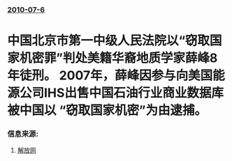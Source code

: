### [2010-07-6](/news/2010/07/6/index.md)

##### 
#  中国北京市第一中级人民法院以“窃取国家机密罪”判处美籍华裔地质学家薛峰8年徒刑。 2007年，薛峰因参与向美国能源公司IHS出售中国石油行业商业数据库被中国以 “窃取国家机密”为由逮捕。




### 信息来源:

1. [解放网](http://news.qq.com/a/20100706/001997.htm)
